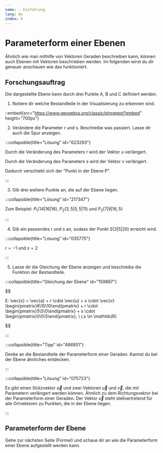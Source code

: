 ```yaml
---
name: 💡 Einführung
lang: de
index: 0
---
```


# Parameterform einer Ebenen

Ähnlich wie man mithilfe von Vektoren Geraden beschreiben kann, können auch Ebenen mit Vektoren beschrieben werden. Im folgenden wirst du dir genauer anschauen wie das funktioniert.


## Forschungsauftrag

Die dargestellte Ebene kann durch drei Punkte A, B und C definiert werden.

1. Notiere dir welche Bestandteile in der Visualisierung zu erkennen sind.  

::embed{src="https://www.geogebra.org/classic/phxgpest?embed" height="700px"}

2. Verändere die Parameter r und s. Beschreibe was passiert. Lasse dir auch die Spur anzeigen.

:::collapsible{title="Lösung" id="623293"}

Durch die Veränderung des Parameters r wird der Vektor u verlängert.

Durch die Veränderung des Parameters s wird der Vektor v verlängert.

Dadurch verschiebt sich der "Punkt in der Ebene P".

:::

3. Gib drei weitere Punkte an, die auf der Ebene liegen.

:::collapsible{title="Lösung" id="217347"}

Zum Beispiel: $P_1(14|16|16)$, $P_2(3,5|5,5|11)$ und $P_3(7|9|16,5)$

:::

4. Gib ein passendes r und s an, sodass der Punkt $S(3|5|20)$ erreicht wird.

:::collapsible{title="Lösung" id="035775"}

$r=-1$ und $s=2$

:::

5. Lasse dir die Gleichung der Ebene anzeigen und beschreibe die Funktion der Bestandteile.

:::collapsible{title="Gleichung der Ebene" id="159897"}

$$

E: \vec{x} = \vec{a} + r \cdot \vec{u} + s \cdot \vec{v} \begin{pmatrix}8\\10\\10\end{pmatrix} + r \cdot \begin{pmatrix}5\\5\\0\end{pmatrix} + s \cdot \begin{pmatrix}0\\0\\5\end{pmatrix}, \ r,s \in \mathbb{R}

$$

:::

:::collapsible{title="Tipp" id="466951"}

Denke an die Bestandteile der Parameterform einer Geraden. Kannst du bei der Ebene ähnliches entdecken.

:::

:::collapsible{title="Lösung" id="075723"}

Es gibt einen Stützvektor $\vec{a}$ und zwei Vektoren $\vec{u}$ und $\vec{v}$, die mit Parametern verlängert werden können. Ähnlich zu dem Richtungsvektor bei der Parameterform einer Geraden. Der Vektor $\vec{x}$ steht stellvertretend für alle Ortvektoren zu Punkten, die in der Ebene liegen.

:::

## Parameterform der Ebene

Gehe zur nächsten Seite (Formel) und schaue dir an wie die Parameterform einer Ebene aufgestellt werden kann.

